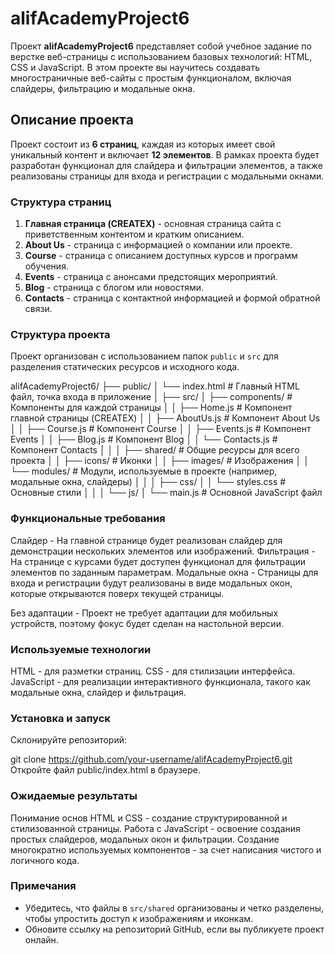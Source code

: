 # alifAcademyProject6

Проект **alifAcademyProject6** представляет собой учебное задание по верстке веб-страницы с использованием базовых технологий: HTML, CSS и JavaScript. В этом проекте вы научитесь создавать многостраничные веб-сайты с простым функционалом, включая слайдеры, фильтрацию и модальные окна.

## Описание проекта

Проект состоит из **6 страниц**, каждая из которых имеет свой уникальный контент и включает **12 элементов**. В рамках проекта будет разработан функционал для слайдера и фильтрации элементов, а также реализованы страницы для входа и регистрации с модальными окнами.

### Структура страниц

1. **Главная страница (CREATEX)** - основная страница сайта с приветственным контентом и кратким описанием.
2. **About Us** - страница с информацией о компании или проекте.
3. **Course** - страница с описанием доступных курсов и программ обучения.
4. **Events** - страница с анонсами предстоящих мероприятий.
5. **Blog** - страница с блогом или новостями.
6. **Contacts** - страница с контактной информацией и формой обратной связи.

### Структура проекта

Проект организован с использованием папок `public` и `src` для разделения статических ресурсов и исходного кода.

alifAcademyProject6/
├── public/
│ └── index.html # Главный HTML файл, точка входа в приложение
│
├── src/
│ ├── components/ # Компоненты для каждой страницы
│ │ ├── Home.js # Компонент главной страницы (CREATEX)
│ │ ├── AboutUs.js # Компонент About Us
│ │ ├── Course.js # Компонент Course
│ │ ├── Events.js # Компонент Events
│ │ ├── Blog.js # Компонент Blog
│ │ └── Contacts.js # Компонент Contacts
│ │
│ ├── shared/ # Общие ресурсы для всего проекта
│ │ ├── icons/ # Иконки
│ │ ├── images/ # Изображения
│ │ └── modules/ # Модули, используемые в проекте (например, модальные окна, слайдеры)
│ │
│ ├── css/
│ │ └── styles.css # Основные стили
│ │
│ └── js/
│ └── main.js # Основной JavaScript файл

### Функциональные требования

Слайдер - На главной странице будет реализован слайдер для демонстрации нескольких элементов или изображений.
Фильтрация - На странице с курсами будет доступен функционал для фильтрации элементов по заданным параметрам.
Модальные окна - Страницы для входа и регистрации будут реализованы в виде модальных окон, которые открываются поверх текущей страницы.

Без адаптации - Проект не требует адаптации для мобильных устройств, поэтому фокус будет сделан на настольной версии.

### Используемые технологии

HTML - для разметки страниц.
CSS - для стилизации интерфейса.
JavaScript - для реализации интерактивного функционала, такого как модальные окна, слайдер и фильтрация.

### Установка и запуск

Склонируйте репозиторий:

git clone https://github.com/your-username/alifAcademyProject6.git
Откройте файл public/index.html в браузере.

### Ожидаемые результаты

Понимание основ HTML и CSS - создание структурированной и стилизованной страницы.
Работа с JavaScript - освоение создания простых слайдеров, модальных окон и фильтрации.
Создание многократно используемых компонентов - за счет написания чистого и логичного кода.

### Примечания

- Убедитесь, что файлы в `src/shared` организованы и четко разделены, чтобы упростить доступ к изображениям и иконкам.
- Обновите ссылку на репозиторий GitHub, если вы публикуете проект онлайн.
